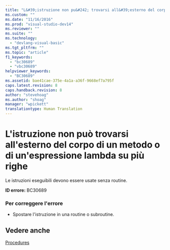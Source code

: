 ```yaml
---
title: "L&#39;istruzione non pu&#242; trovarsi all&#39;esterno del corpo di un metodo o di un&#39;espressione lambda su pi&#249; righe | Microsoft Docs"
ms.custom: ""
ms.date: "11/16/2016"
ms.prod: "visual-studio-dev14"
ms.reviewer: ""
ms.suite: ""
ms.technology: 
  - "devlang-visual-basic"
ms.tgt_pltfrm: ""
ms.topic: "article"
f1_keywords: 
  - "bc30689"
  - "vbc30689"
helpviewer_keywords: 
  - "BC30689"
ms.assetid: bae41cae-375e-4a1a-a36f-9668ef7a795f
caps.latest.revision: 8
caps.handback.revision: 8
author: "stevehoag"
ms.author: "shoag"
manager: "wpickett"
translationtype: Human Translation
---
```

# L&#39;istruzione non pu&#242; trovarsi all&#39;esterno del corpo di un metodo o di un&#39;espressione lambda su pi&#249; righe
Le istruzioni eseguibili devono essere usate senza routine.  
  
 **ID errore:** BC30689  
  
### Per correggere l'errore  
  
-   Spostare l'istruzione in una routine o subroutine.  
  
## Vedere anche  
 [Procedures](../../visual-basic/programming-guide/language-features/procedures/index.md)